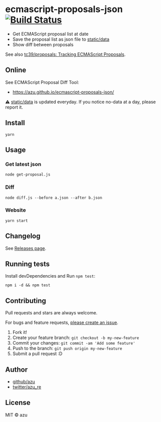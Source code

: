 # ecmascript-proposals-json [![Build Status](https://travis-ci.org/azu/ecmascript-proposals-json.svg?branch=master)](https://travis-ci.org/azu/ecmascript-proposals-json)

- Get ECMAScript proposal list at date
- Save the proposal list as json file to [static/data](static/data)
- Show diff between proposals

See also [tc39/proposals: Tracking ECMAScript Proposals](https://github.com/tc39/proposals).

## Online

See ECMAScript Proposal Diff Tool:

- <https://azu.github.io/ecmascript-proposals-json/>

:warning: [static/data](static/data) is updated everyday.
If you notice no-data at a day, please report it.

## Install

    yarn

## Usage

### Get latest json

    node get-proposal.js

### Diff

    node diff.js --before a.json --after b.json

### Website

    yarn start

## Changelog

See [Releases page](https://github.com/azu/ecmascript-proposals-json/releases).

## Running tests

Install devDependencies and Run `npm test`:

    npm i -d && npm test

## Contributing

Pull requests and stars are always welcome.

For bugs and feature requests, [please create an issue](https://github.com/azu/ecmascript-proposals-json/issues).

1. Fork it!
2. Create your feature branch: `git checkout -b my-new-feature`
3. Commit your changes: `git commit -am 'Add some feature'`
4. Push to the branch: `git push origin my-new-feature`
5. Submit a pull request :D

## Author

- [github/azu](https://github.com/azu)
- [twitter/azu_re](https://twitter.com/azu_re)

## License

MIT © azu
